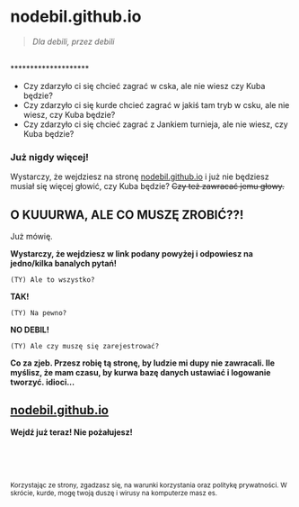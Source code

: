 # nodebil.github.io
> *Dla debili, przez debili*
<BR>
********************

- Czy zdarzyło ci się chcieć zagrać w cska, ale nie wiesz czy Kuba będzie?
- Czy zdarzyło ci się kurde chcieć zagrać w jakiś tam tryb w csku, ale nie wiesz, czy Kuba będzie?
- Czy zdarzyło ci się chcieć zagrać z Jankiem turnieja, ale nie wiesz, czy Kuba będzie?

### Już nigdy więcej!

Wystarczy, że wejdziesz na stronę [nodebil.github.io](https://nodebil.github.io) i już nie będziesz musiał się więcej głowić, czy Kuba będzie? ~~Czy też zawracać jemu głowy.~~

## O KUUURWA, ALE CO MUSZĘ ZROBIĆ??!

Już mówię. 

**Wystarczy, że wejdziesz w link podany powyżej i odpowiesz na jedno/kilka banalych pytań!**

`(TY) Ale to wszystko?`

**TAK!**

`(TY) Na pewno?`

**NO DEBIL!**

`(TY) Ale czy muszę się zarejestrować?`

**Co za zjeb. Przesz robię tą stronę, by ludzie mi dupy nie zawracali. Ile myślisz, że mam czasu, by kurwa bazę danych ustawiać i logowanie tworzyć. idioci...**

## [nodebil.github.io](https://nodebil.github.io)

**Wejdź już teraz! Nie pożałujesz!**

<BR><BR><BR>

<small>Korzystając ze strony, zgadzasz się, na warunki korzystania oraz politykę prywatności. W skrócie, kurde, mogę twoją duszę i wirusy na komputerze masz es. </small>
